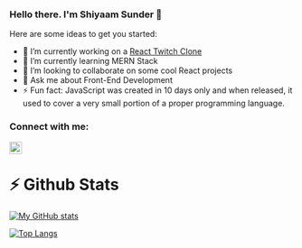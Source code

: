 ### Hello there. I'm Shiyaam Sunder 👋



Here are some ideas to get you started:

- 🔭 I’m currently working on a [React Twitch Clone](https://github.com/shiyaamsunder/twitch-react-clone)
- 🌱 I’m currently learning MERN Stack
- 👯 I’m looking to collaborate on some cool React projects
- 💬 Ask me about Front-End Development
- ⚡ Fun fact: JavaScript was created in 10 days only and when released, it used to cover a very small portion of a proper programming language.

### Connect with me:
[<img align="left" alt="twitter | Twitter" width="22px" src="https://cdn.jsdelivr.net/npm/simple-icons@v3/icons/twitter.svg" />][twitter]

<br/>

# :zap: Github Stats
[![My GitHub stats](https://github-readme-stats.vercel.app/api?username=shiyaamsunder&show_icons=true&count_private=true)](https://github.com/harshsavasil/github-readme-stats)

[![Top Langs](https://github-readme-stats.vercel.app/api/top-langs/?username=shiyaamsunder&layout=compact)](https://github.com/harshsavasil/github-readme-stats)

[twitter]: https://twitter.com/shiyaamsunder
